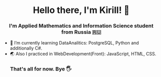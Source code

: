 <h1 align="center">Hello there, I'm Kirill! 👋</h1>
<h3 align="center">I'm Applied Mathematics and Information Science student from Russia 🇷🇺</h3>

- 🌱 I’m currently learning DataAnalitics: PostgreSQL, Python and additionally C#.
- 🌏 Also I practiced in WebDevelopment(Front): JavaScript, HTML, CSS.
  <h3>That's all for now. Bye 🖐️</h3>
